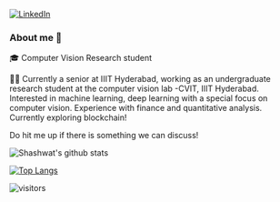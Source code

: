
<p> <a href="https://www.linkedin.com/in/mehershashwatnigam/" target="_blank"><img alt="LinkedIn" src="https://img.shields.io/badge/linkedin-%230077B5.svg?&style=for-the-badge&logo=linkedin&logoColor=white" /></a> 
</p>

### About me :rocket:
:mortar_board:  Computer Vision Research student

:man_technologist: Currently a senior at IIIT Hyderabad, working as an undergraduate research student at the computer vision lab -CVIT, IIIT Hyderabad.
Interested in machine learning, deep learning with a special focus on computer vision. Experience with finance and quantitative analysis. Currently exploring blockchain!

Do hit me up if there is something we can discuss! 


![Shashwat's github stats](https://github-readme-stats.vercel.app/api?username=ShashwatNigam99&show_icons=true&theme=vue-dark)

[![Top Langs](https://github-readme-stats.vercel.app/api/top-langs/?username=ShashwatNigam99&layout=compact&theme=vue-dark)](https://github.com/ShashwatNigam99/github-readme-stats)

![visitors](https://visitor-badge.glitch.me/badge?page_id=ShashwatNigam99.count_visitors)
